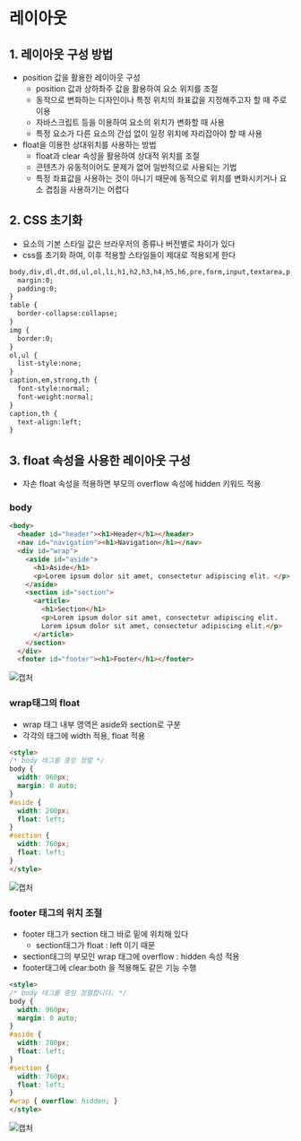 # 레이아웃
## 1. 레이아웃 구성 방법
- position 값을 활용한 레이아웃 구성
  - position 값과 상하촤주 값을 활용하여 요소 위치를 조절
  - 동적으로 변화하는 디자인이나 특정 위치의 좌표값을 지정해주고자 할 때 주로 이용
  - 자바스크립트 등을 이용하여 요소의 위치가 변화할 때 사용
  - 특정 요소가 다른 요소의 간섭 없이 일정 위치에 자리잡아야 할 때 사용
- float을 이용한 상대위치를 사용하는 방법
  - float과 clear 속성을 활용하여 상대적 위치를 조절
  - 콘텐츠가 유동적이어도 문제가 없어 일반적으로 사용되는 기법
  - 특정 좌표값을 사용하는 것이 아니기 때문에 동적으로 위치를 변화시키거나 요소 겹침을 사용하기는 어렵다   

## 2. CSS 초기화
- 요소의 기본 스타일 값은 브라우저의 종류나 버전별로 차이가 있다
- css를 초기화 하여, 이후 적용할 스타일들이 제대로 적용되게 한다   

```html
body,div,dl,dt,dd,ul,ol,li,h1,h2,h3,h4,h5,h6,pre,form,input,textarea,p,blockquote,th,td { 
  margin:0;
  padding:0;
}
table {
  border-collapse:collapse;
}
img { 
  border:0;
}
ol,ul {
  list-style:none;
}
caption,em,strong,th {
  font-style:normal;
  font-weight:normal;
}
caption,th {
  text-align:left;
}

```   

## 3. float 속성을 사용한 레이아웃 구성
- 자손 float 속성을 적용하면 부모의 overflow 속성에 hidden 키워드 적용   

### body

```html
<body>
  <header id="header"><h1>Header</h1></header>
  <nav id="navigation"><h1>Navigation</h1></nav>
  <div id="wrap">
    <aside id="aside">
      <h1>Aside</h1>
      <p>Lorem ipsum dolor sit amet, consectetur adipiscing elit. </p>
    </aside>
    <section id="section">
      <article>
        <h1>Section</h1>
        <p>Lorem ipsum dolor sit amet, consectetur adipiscing elit.
        Lorem ipsum dolor sit amet, consectetur adipiscing elit.</p>
      </article>
    </section>
  </div>
  <footer id="footer"><h1>Footer</h1></footer>
```   
![캡처](https://user-images.githubusercontent.com/99188096/167284535-f9d24357-6c49-41d0-a17f-5e1ee025e5b8.PNG)   

### wrap태그의 float
- wrap 태그 내부 영역은 aside와 section로 구분
- 각각의 태그에 width 적용, float 적용   

```html
<style>
/* body 태그를 중앙 정렬 */
body {
  width: 960px;
  margin: 0 auto; 
}
#aside {
  width: 200px;
  float: left;
}
#section {
  width: 760px;
  float: left;
}
</style>

```

![캡처](https://user-images.githubusercontent.com/99188096/167284631-46866351-a0a9-4d08-8e72-810e80dc9bf8.PNG)   

### footer 태그의 위치 조절
- footer 태그가 section 태그 바로 밑에 위치해 있다
  - section태그가 float : left 이기 때문
- section태그의 부모인 wrap 태그에 overflow : hidden 속성 적용
- footer태그에 clear:both 을 적용해도 같은 기능 수행   

```html
<style>
/* body 태그를 중앙 정렬합니다. */
body {
  width: 960px;
  margin: 0 auto; 
}
#aside {
  width: 200px;
  float: left;
}
#section {
  width: 760px;
  float: left;
}
#wrap { overflow: hidden; }
</style>
```
![캡처](https://user-images.githubusercontent.com/99188096/167284722-5a77e70a-2091-4680-9ae0-a073ff172337.PNG)
